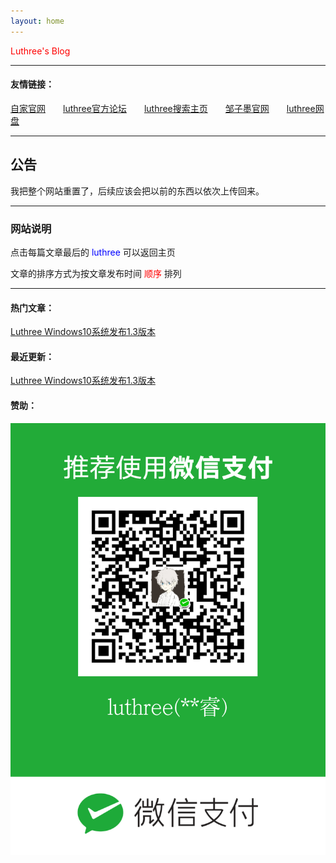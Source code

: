 ```yaml
---
layout: home
---
```


<font color="red">Luthree's Blog</font>

------

#### 友情链接：

[自家官网](https://zjxp.luthree.tk)&ensp;&ensp;&ensp;&ensp;[luthree官方论坛](http://bbs.luthree.ml)&ensp;&ensp;&ensp;&ensp;[luthree搜索主页](https://s.luthree.tk/)&ensp;&ensp;&ensp;&ensp;[邹子墨官网](https://zzm.luthree.tk)&ensp;&ensp;&ensp;&ensp;[luthree网盘](http://pan.luthree.tk)

---------

## 公告

我把整个网站重置了，后续应该会把以前的东西以依次上传回来。

------

### 网站说明

点击每篇文章最后的 <font color="blue"> luthree </font> 可以返回主页

文章的排序方式为按文章发布时间 <font color="red">顺序</font> 排列

------

#### 热门文章：

[Luthree Windows10系统发布1.3版本](https://luthree.tk/posts/2021-10-10-1_Luthree_Windows10.html)

#### 最近更新：

[Luthree Windows10系统发布1.3版本](https://luthree.tk/posts/2021-10-10-1_Luthree_Windows10.html)

#### 赞助：

![微信收款码](/img/mm_facetoface_collect_qrcode_1632534792604.png "赞助")
